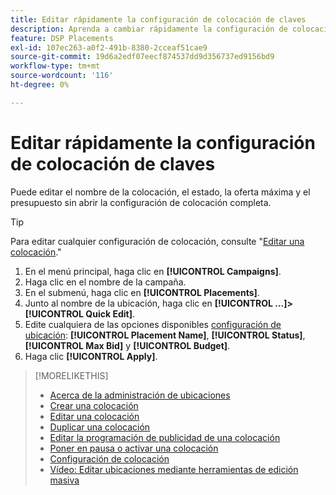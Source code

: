 ```yaml
---
title: Editar rápidamente la configuración de colocación de claves
description: Aprenda a cambiar rápidamente la configuración de colocación de claves.
feature: DSP Placements
exl-id: 107ec263-a0f2-491b-8380-2cceaf51cae9
source-git-commit: 19d6a2edf07eecf874537dd9d356737ed9156bd9
workflow-type: tm+mt
source-wordcount: '116'
ht-degree: 0%

---
```


# Editar rápidamente la configuración de colocación de claves

<!-- Some placements don't have this option. Clarify which placement types aren't eligible -- is it PG placements, or all placements using private inventory? And anything else? -->

Puede editar el nombre de la colocación, el estado, la oferta máxima y el presupuesto sin abrir la configuración de colocación completa.

>[!TIP]
>
> Para editar cualquier configuración de colocación, consulte &quot;[Editar una colocación](/help/dsp/campaign-management/placements/placement-edit.md).&quot;

1. En el menú principal, haga clic en **[!UICONTROL Campaigns]**.
1. Haga clic en el nombre de la campaña.
1. En el submenú, haga clic en **[!UICONTROL Placements]**.
1. Junto al nombre de la ubicación, haga clic en  **[!UICONTROL ...]>[!UICONTROL Quick Edit]**.
1. Edite cualquiera de las opciones disponibles [configuración de ubicación](placement-settings.md):  **[!UICONTROL Placement Name]**, **[!UICONTROL Status]**, **[!UICONTROL Max Bid]** y **[!UICONTROL Budget]**.
1. Haga clic **[!UICONTROL Apply]**.

>[!MORELIKETHIS]
>
>* [Acerca de la administración de ubicaciones](placement-about.md)
>* [Crear una colocación](placement-create.md)
>* [Editar una colocación](placement-edit.md)
>* [Duplicar una colocación](placement-duplicate.md)
>* [Editar la programación de publicidad de una colocación](placement-edit-ad-schedule.md)
>* [Poner en pausa o activar una colocación](placement-pause-activate.md)
>* [Configuración de colocación](placement-settings.md)
>* [Vídeo: Editar ubicaciones mediante herramientas de edición masiva](https://experienceleague.adobe.com/docs/advertising-cloud-learn/tutorials/dsp/bulk-edit-placement-tools.html)

